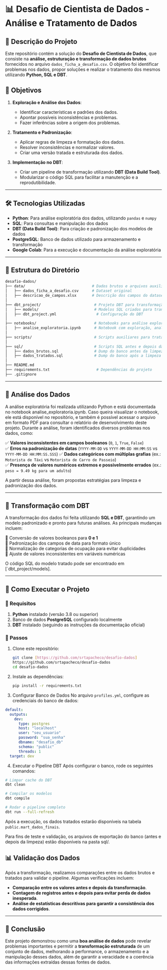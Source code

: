 # 📊 Desafio de Cientista de Dados - Análise e Tratamento de Dados

## 📌 Descrição do Projeto
Este repositório contém a solução do **Desafio de Cientista de Dados**, que consiste na **análise, estruturação e transformação de dados brutos** fornecidos no arquivo `dados_ficha_a_desafio.csv`. O objetivo foi identificar problemas nos dados, propor soluções e realizar o tratamento dos mesmos utilizando **Python, SQL e DBT**.


## 🎯 **Objetivos**
1. **Exploração e Análise dos Dados**:
   - Identificar características e padrões dos dados.
   - Apontar possíveis inconsistências e problemas.
   - Fazer inferências sobre a origem dos problemas.

2. **Tratamento e Padronização**:
   - Aplicar regras de limpeza e formatação dos dados.
   - Resolver inconsistências e normalizar valores.
   - Criar uma versão tratada e estruturada dos dados.

3. **Implementação no DBT**:
   - Criar um pipeline de transformação utilizando **DBT (Data Build Tool)**.
   - Modularizar o código SQL para facilitar a manutenção e a reprodutibilidade.

---

## 🛠️ Tecnologias Utilizadas
- **Python**: Para análise exploratória dos dados, utilizando `pandas` e `numpy`
- **SQL**: Para consultas e manipulação dos dados  
- **DBT (Data Build Tool)**: Para criação e padronização dos modelos de dados  
- **PostgreSQL**: Banco de dados utilizado para armazenamento e transformação  
- **Google Colab**: Para a execução e documentação da análise exploratória  

---

## 📂 Estrutura do Diretório
```bash
desafio-dados/
├── data/                              # Dados brutos e arquivos auxiliares
│   ├── dados_ficha_a_desafio.csv      # Dataset original
│   ├── descricao_de_campos.xlsx       # Descrição dos campos do dataset
│
├── dbt_project/                        # Projeto DBT para transformação de dados
│   ├── models/                         # Modelos SQL criados para transformação
│   ├── dbt_project.yml                  # Configuração do DBT
│
├── notebooks/                          # Notebooks para análise exploratória
│   ├── analise_exploratoria.ipynb      # Notebook com exploração, analise e relatórios de desenvolvimento
│
├── scripts/                            # Scripts auxiliares para tratamento de dados
│
├── sql/                                # Scripts SQL antes e depois da transformação
│   ├── dados_brutos.sql                # Dump do banco antes da limpeza
│   ├── dados_tratados.sql              # Dump do banco após a limpeza e transformação
│
├── README.md                           
├── requirements.txt                     # Dependências do projeto
├── .gitignore                           
```

---

## 🔎 Análise dos Dados
A análise exploratória foi realizada utilizando Python e está documentada no notebook analise_exploratoria.ipynb. Caso queira visualizar o notebook, ele está disponível no repositório, e também é possível acessar o arquivo em formato PDF para consultar o relatório de desenvolvimento deste projeto. Durante a análise, foram identificados diversos problemas nos dados, como:

✅ **Valores inconsistentes em campos booleanos** (`0`, `1`, `True`, `False`)  
✅ **Erros na padronização de datas** (`YYYY-MM-DD` vs `YYYY-MM-DD HH:MM:SS` vs `YYYY-MM-DD HH:MM:SS.SSS`)
✅ **Dados categóricos com múltiplas grafias** (ex.: `Motorista de Táxi` vs `Motorista de Carro de Passeio`)  
✅ **Presença de valores numéricos extremos e possivelmente errados** (ex.: `peso = 9.49 kg para um adulto`)  

A partir dessa análise, foram propostas estratégias para limpeza e padronização dos dados.

---

## 🔄 Transformação com DBT
A transformação dos dados foi feita utilizando **SQL e DBT**, garantindo um modelo padronizado e pronto para futuras análises. As principais mudanças incluem:

🔹 Conversão de valores booleanos para **0 e 1**  
🔹 Padronização dos campos de data para formato único  
🔹 Normalização de categorias de ocupação para evitar duplicidades  
🔹 Ajuste de valores inconsistentes em variáveis numéricas  

O código SQL do modelo tratado pode ser encontrado em [`dbt_project/models].

---

## 🚀 Como Executar o Projeto

### 📌 Requisitos
1. **Python** instalado (versão 3.8 ou superior)  
2. Banco de dados **PostgreSQL** configurado localmente  
3. **DBT** instalado (seguindo as instruções da documentação oficial)  

### 📌 Passos
1. Clone este repositório:
   ```bash
   git clone [https://github.com/srtapacheco/desafio-dados]
   https://github.com/srtapacheco/desafio-dados
   cd desafio-dados
   ```
2. Instale as dependências:
   ```bash
   pip install -r requirements.txt
   ```
3. Configurar Banco de Dados
No arquivo `profiles.yml`, configure as credenciais do banco de dados:

```yaml
default:
  outputs:
    dev:
      type: postgres
      host: "localhost"
      user: "seu_usuario"
      password: "sua_senha"
      dbname: "desafio_db"
      schema: "public"
      threads: 1
  target: dev
```

4. Executar o Pipeline DBT
Após configurar o banco, rode os seguintes comandos:

```bash
# Limpar cache do DBT
dbt clean

# Compilar os modelos
dbt compile

# Rodar o pipeline completo
dbt run --full-refresh
```

Após a execução, os dados tratados estarão disponíveis na tabela `public.mart_dados_finais`. 

Para fins de teste e validação, os arquivos de exportação do banco (antes e depois da limpeza) estão disponíveis na pasta sql/.

## 📊 **Validação dos Dados**
Após a transformação, realizamos comparações entre os dados brutos e tratados para validar o pipeline. Algumas verificações incluem:
- **Comparação entre os valores antes e depois da transformação**.
- **Contagem de registros antes e depois para evitar perda de dados inesperada**.
- **Análise de estatísticas descritivas para garantir a consistência dos dados corrigidos**.

---

## 📜 Conclusão
Este projeto demonstrou como uma **boa análise de dados** pode revelar problemas importantes e permitir a **transformação estruturada** de um conjunto de dados, melhorando a performance, o armazenamento e a manipulação desses dados, além de garantir a veracidade e a coerência das informações extraídas dessas fontes de dados.
